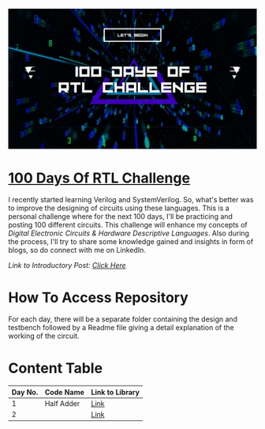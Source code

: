 [<img src="100 Days of.jpg" alt="Banner" style="height: fill;width: fill"/>](https://github.com/Dhruv0Upadhyay/100_Days_of_RTL)

# [100 Days Of RTL Challenge](https://github.com/Dhruv0Upadhyay/100_Days_of_RTL)
I recently started learning Verilog and SystemVerilog. So, what's better was to improve the designing of circuits using these languages. This is a personal challenge where for the next 100 days, I'll be practicing and posting 100 different circuits. This challenge will enhance my concepts of _Digital Electronic Circuits & Hardware Descriptive Languages_.
Also during the process, I'll try to share some knowledge gained and insights in form of blogs, so do connect with me on LinkedIn.

*Link to Introductory Post:* _[Click Here]()_

# How To Access Repository
For each day, there will be a separate folder containing the design and testbench followed by a Readme file giving a detail explanation of the working of the circuit.

# Content Table
|Day No.|Code Name|Link to Library|
|----|-----|-------| 
|1|Half Adder|[Link](/Day1)| 
|2| |[Link](/Day2)| 


